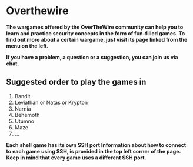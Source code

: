 # Overthewire

**The wargames offered by the OverTheWire community can help you to learn and practice security concepts in the form of fun-filled games. To find out more about a certain wargame, just visit its page linked from the menu on the left.**

**If you have a problem, a question or a suggestion, you can join us via chat.**

## Suggested order to play the games in

1. Bandit
2. Leviathan or Natas or Krypton
3. Narnia
4. Behemoth
5. Utumno
6. Maze
7. …


**Each shell game has its own SSH port
Information about how to connect to each game using SSH, is provided in the top left corner of the page. Keep in mind that every game uses a different SSH port.**
